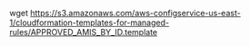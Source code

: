 wget https://s3.amazonaws.com/aws-configservice-us-east-1/cloudformation-templates-for-managed-rules/APPROVED_AMIS_BY_ID.template
